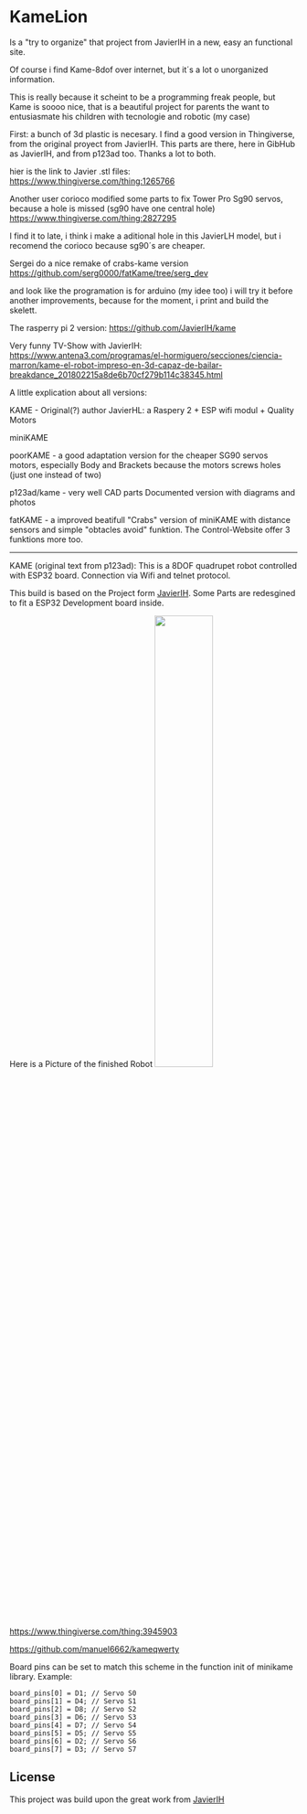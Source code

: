 # KameLion

Is a "try to organize" that project from JavierIH in a new, easy an functional site.

Of course i find Kame-8dof over internet, but it´s a lot o unorganized information.

This is really because it scheint to be a programming freak people, but Kame is soooo nice, that is a beautiful project for parents the want to entusiasmate his children with tecnologie and robotic (my case)

First:
a bunch of 3d plastic is necesary. I find a good version in Thingiverse, from the original proyect from JavierIH. This parts are there, here in GibHub as JavierIH, and from p123ad too. Thanks a lot to both.

hier is the link to Javier .stl files:
https://www.thingiverse.com/thing:1265766

Another user corioco modified some parts to fix Tower Pro Sg90 servos, because a hole is missed (sg90 have one central hole)
https://www.thingiverse.com/thing:2827295

I find it to late, i think i make a aditional hole in this JavierLH model, but i recomend the corioco because sg90´s are cheaper.

Sergei do a nice remake of crabs-kame version
https://github.com/serg0000/fatKame/tree/serg_dev

and look like the programation is for arduino (my idee too)
i will try it before another improvements, because for the moment, i print and build the skelett.

The rasperry pi 2 version:
https://github.com/JavierIH/kame

Very funny TV-Show with JavierIH:
https://www.antena3.com/programas/el-hormiguero/secciones/ciencia-marron/kame-el-robot-impreso-en-3d-capaz-de-bailar-breakdance_201802215a8de6b70cf279b114c38345.html

A little explication about all versions:

KAME - Original(?) author JavierHL: a Raspery 2 + ESP wifi modul + Quality Motors

miniKAME

poorKAME - a good adaptation version for the cheaper SG90 servos motors, especially Body and Brackets because the motors screws holes (just one instead of two) 

p123ad/kame - very well CAD parts Documented version with diagrams and photos

fatKAME - a improved beatifull "Crabs" version of miniKAME with distance sensors and simple "obtacles avoid" funktion. The Control-Website offer 3 funktions more too.


-----------------------------------------------
KAME (original text from p123ad):
This is a 8DOF quadrupet robot controlled with ESP32 board.
Connection via Wifi and telnet protocol.

This build is based on the Project form [JavierIH](https://github.com/JavierIH/miniKame).
Some Parts are redesgined to fit a ESP32 Development board inside.

Here is a Picture of the finished Robot
<img src="/doc/images/kame_stand.jpg" width="45%"></img>

https://www.thingiverse.com/thing:3945903

https://github.com/manuel6662/kameqwerty

Board pins can be set to match this scheme in the function init of minikame library. Example:
````
board_pins[0] = D1; // Servo S0
board_pins[1] = D4; // Servo S1
board_pins[2] = D8; // Servo S2
board_pins[3] = D6; // Servo S3
board_pins[4] = D7; // Servo S4
board_pins[5] = D5; // Servo S5
board_pins[6] = D2; // Servo S6
board_pins[7] = D3; // Servo S7
````

## License
This project was build upon the great work from [JavierIH](https://github.com/JavierIH/miniKame)

